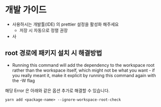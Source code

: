 # 개발 가이드

- 사용하시는 개발툴(IDE) 의 prettier 설정을 활성화 해주세요
  - 저장 시 자동으로 정렬 권장
- 사

## root 경로에 패키지 설치 시 해결방법

- Running this command will add the dependency to the workspace root rather than the workspace itself, which might not be what you want - if you really meant it, make it explicit by running this command again with the -W flag

해당 Error 은 아래와 같은 옵션 추가로 해결할 수 있습니다.

```
yarn add <package-name> --ignore-workspace-root-check
```
